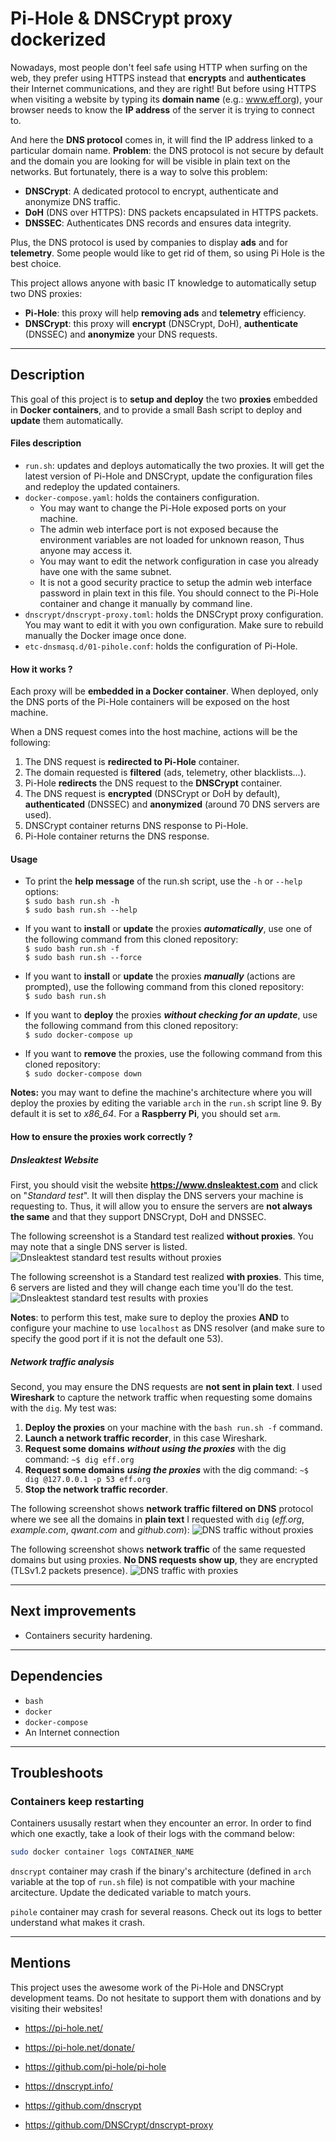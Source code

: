 # Pi-Hole & DNSCrypt proxy dockerized

Nowadays, most people don't feel safe using HTTP when surfing on the web, they prefer using HTTPS instead that **encrypts** and **authenticates** their Internet communications, and they are right! But before using HTTPS when visiting a website by typing its **domain name** (e.g.: www.eff.org), your browser needs to know the **IP address** of the server it is trying to connect to.

And here the **DNS protocol** comes in, it will find the IP address linked to a particular domain name. **Problem**:  the DNS protocol is not secure by default and the domain you are looking for will be visible in plain text on the networks. But fortunately, there is a way to solve this problem:
- **DNSCrypt**: A dedicated protocol to encrypt, authenticate and anonymize DNS traffic.
- **DoH** (DNS over HTTPS): DNS packets encapsulated in HTTPS packets.
- **DNSSEC**: Authenticates DNS records and ensures data integrity.

Plus, the DNS protocol is used by companies to display **ads** and for **telemetry**. Some people would like to get rid of them, so using Pi Hole is the best choice.

This project allows anyone with basic IT knowledge to automatically setup two DNS proxies:
- **Pi-Hole**: this proxy will help **removing ads** and **telemetry** efficiency.
- **DNSCrypt**: this proxy will **encrypt** (DNSCrypt, DoH), **authenticate** (DNSSEC) and **anonymize** your DNS requests.

---

## Description

This goal of this project is to **setup and deploy** the two **proxies** embedded in **Docker containers**, and to provide a small Bash script to deploy and **update** them automatically.

#### Files description

- `run.sh`: updates and deploys automatically the two proxies. It will get the latest version of Pi-Hole and DNSCrypt, update the configuration files and redeploy the updated containers.
- `docker-compose.yaml`: holds the containers configuration.
  - You may want to change the Pi-Hole exposed ports on your machine.
  - The admin web interface port is not exposed because the environment variables are not loaded for unknown reason, Thus anyone may access it.
  - You may want to edit the network configuration in case you already have one with the same subnet.
  - It is not a good security practice to setup the admin web interface password in plain text in this file. You should connect to the Pi-Hole container and change it manually by command line.
- `dnscrypt/dnscrypt-proxy.toml`: holds the DNSCrypt proxy configuration. You may want to edit it with you own configuration. Make sure to rebuild manually the Docker image once done.
- `etc-dnsmasq.d/01-pihole.conf`: holds the configuration of Pi-Hole.


#### How it works ?

Each proxy will be **embedded in a Docker container**. When deployed, only the DNS ports of the Pi-Hole containers will be exposed on the host machine.

When a DNS request comes into the host machine, actions will be the following:
1. The DNS request is **redirected to Pi-Hole** container.
2. The domain requested is **filtered** (ads, telemetry, other blacklists...).
3. Pi-Hole **redirects** the DNS request to the **DNSCrypt** container.
4. The DNS request is **encrypted** (DNSCrypt or DoH by default), **authenticated** (DNSSEC) and **anonymized** (around 70 DNS servers are used).
5. DNSCrypt container returns DNS response to Pi-Hole.
6. Pi-Hole container returns the DNS response.


#### Usage

- To print the **help message** of the run.sh script, use the `-h` or `--help` options:   
`$ sudo bash run.sh -h`   
`$ sudo bash run.sh --help`

- If you want to **install** or **update** the proxies ***automatically***, use one of the following command from this cloned repository:  
`$ sudo bash run.sh -f`   
`$ sudo bash run.sh --force`

- If you want to **install** or **update** the proxies ***manually*** (actions are prompted), use the following command from this cloned repository:  
`$ sudo bash run.sh`

- If you want to **deploy** the proxies ***without checking for an update***, use the following command from this cloned repository:  
`$ sudo docker-compose up`

- If you want to **remove** the proxies, use the following command from this cloned repository:  
`$ sudo docker-compose down`


**Notes:** you may want to define the machine's architecture where you will deploy the proxies by editing the variable `arch` in the `run.sh` script line 9. By default it is set to *x86_64*. For a **Raspberry Pi**, you should set `arm`.


#### How to ensure the proxies work correctly ?

##### Dnsleaktest Website
First, you should visit the website **https://www.dnsleaktest.com** and click on "*Standard test*". It will then display the DNS servers your machine is requesting to. Thus, it will allow you to ensure the servers are **not always the same** and that they support DNSCrypt, DoH and DNSSEC.

The following screenshot is a Standard test realized **without proxies**. You may note that a single DNS server is listed.
![Dnsleaktest standard test results without proxies](./Screenshots/dnsleaktest_noproxy.png)

The following screenshot is a Standard test realized **with proxies**. This time, 6 servers are listed and they will change each time you'll do the test.
![Dnsleaktest standard test results with proxies](./Screenshots/dnsleaktest_proxy.png)

**Notes**: to perform this test, make sure to deploy the proxies **AND** to configure your machine to use `localhost` as DNS resolver (and make sure to specify the good port if it is not the default one 53).

##### Network traffic analysis
Second, you may ensure the DNS requests are **not sent in plain text**. I used **Wireshark** to capture the network traffic when requesting some domains with the `dig`. My test was:
1. **Deploy the proxies** on your machine with the `bash run.sh -f` command.
2. **Launch a network traffic recorder**, in this case Wireshark.
3. **Request some domains** ***without using the proxies*** with the dig command: `~$ dig eff.org`
4. **Request some domains** ***using the proxies*** with the dig command: `~$ dig @127.0.0.1 -p 53 eff.org`
5. **Stop the network traffic recorder**.

The following screenshot shows **network traffic filtered on DNS** protocol where we see all the domains in **plain text** I requested with `dig` (*eff.org*, *example.com*, *qwant.com* and *github.com*):
![DNS traffic without proxies](./Screenshots/dnstraffic_noproxy.png)

The following screenshot shows **network traffic** of the same requested domains but using proxies. **No DNS requests show up**, they are encrypted (TLSv1.2 packets presence).
![DNS traffic with proxies](./Screenshots/dnstraffic_proxy.png)

---

## Next improvements

- Containers security hardening.

---

## Dependencies

- `bash`
- `docker`
- `docker-compose`
- An Internet connection

---

## Troubleshoots

### Containers keep restarting
Containers ususally restart when they encounter an error. In order to find which one exactly, take a look of their logs with the command below:
```bash
sudo docker container logs CONTAINER_NAME
```

`dnscrypt` container may crash if the binary's architecture (defined in `arch` variable at the top of `run.sh` file) is not compatible with your machine arcitecture. Update the dedicated variable to match yours.

`pihole` container may crash for several reasons. Check out its logs to better understand what makes it crash.

---

## Mentions
This project uses the awesome work of the Pi-Hole and DNSCrypt development teams. Do not hesitate to support them with donations and by visiting their websites!
- https://pi-hole.net/
- https://pi-hole.net/donate/
- https://github.com/pi-hole/pi-hole


- https://dnscrypt.info/
- https://github.com/dnscrypt
- https://github.com/DNSCrypt/dnscrypt-proxy
